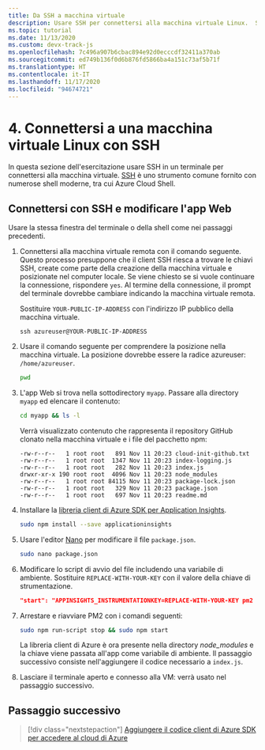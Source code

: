 ```yaml
---
title: Da SSH a macchina virtuale
description: Usare SSH per connettersi alla macchina virtuale Linux.  Se si usa un sistema operativo Mac, Windows o Linux moderno, è necessario che sia già installato il client SSH basato su terminale.
ms.topic: tutorial
ms.date: 11/13/2020
ms.custom: devx-track-js
ms.openlocfilehash: 7c496a907b6cbac894e92d0ecccdf32411a370ab
ms.sourcegitcommit: ed749b136f0d6b876fd5866ba4a151c73af5b71f
ms.translationtype: HT
ms.contentlocale: it-IT
ms.lasthandoff: 11/17/2020
ms.locfileid: "94674721"
---
```

# <a name="4-connect-to-linux-virtual-machine-using-ssh"></a>4. Connettersi a una macchina virtuale Linux con SSH

In questa sezione dell'esercitazione usare SSH in un terminale per connettersi alla macchina virtuale. [SSH](https://www.ssh.com/ssh/) è uno strumento comune fornito con numerose shell moderne, tra cui Azure Cloud Shell. 

## <a name="connect-with-ssh-and-change-web-app"></a>Connettersi con SSH e modificare l'app Web

Usare la stessa finestra del terminale o della shell come nei passaggi precedenti. 

1. Connettersi alla macchina virtuale remota con il comando seguente. Questo processo presuppone che il client SSH riesca a trovare le chiavi SSH, create come parte della creazione della macchina virtuale e posizionate nel computer locale. Se viene chiesto se si vuole continuare la connessione, rispondere `yes`. Al termine della connessione, il prompt del terminale dovrebbe cambiare indicando la macchina virtuale remota. 

    Sostituire `YOUR-PUBLIC-IP-ADDRESS` con l'indirizzo IP pubblico della macchina virtuale. 

    ```console
    ssh azureuser@YOUR-PUBLIC-IP-ADDRESS
    ``` 

1. Usare il comando seguente per comprendere la posizione nella macchina virtuale. La posizione dovrebbe essere la radice azureuser: `/home/azureuser`. 

    ```bash
    pwd
    ```

1. L'app Web si trova nella sottodirectory `myapp`. Passare alla directory `myapp` ed elencare il contenuto:

    ```bash
    cd myapp && ls -l
    ```

    Verrà visualizzato contenuto che rappresenta il repository GitHub clonato nella macchina virtuale e i file del pacchetto npm:
    
    ```console
    -rw-r--r--   1 root root   891 Nov 11 20:23 cloud-init-github.txt
    -rw-r--r--   1 root root  1347 Nov 11 20:23 index-logging.js
    -rw-r--r--   1 root root   282 Nov 11 20:23 index.js
    drwxr-xr-x 190 root root  4096 Nov 11 20:23 node_modules
    -rw-r--r--   1 root root 84115 Nov 11 20:23 package-lock.json
    -rw-r--r--   1 root root   329 Nov 11 20:23 package.json
    -rw-r--r--   1 root root   697 Nov 11 20:23 readme.md
    ```

1. Installare la [libreria client di Azure SDK per Application Insights](https://www.npmjs.com/package/applicationinsights).

    ```bash
    sudo npm install --save applicationinsights
    ```

1. Usare l'editor [Nano](https://www.nano-editor.org/dist/latest/nano.html#Editor-Basics) per modificare il file `package.json`.

    ```bash
    sudo nano package.json
    ```

1. Modificare lo script di avvio del file includendo una variabile di ambiente. Sostituire `REPLACE-WITH-YOUR-KEY` con il valore della chiave di strumentazione.

    ```json
    "start": "APPINSIGHTS_INSTRUMENTATIONKEY=REPLACE-WITH-YOUR-KEY pm2 start index.js --watch --log /var/log/pm2.log"
    ```

1. Arrestare e riavviare PM2 con i comandi seguenti:

    ```bash
    sudo npm run-script stop && sudo npm start
    ```

    La libreria client di Azure è ora presente nella directory _node_modules_ e la chiave viene passata all'app come variabile di ambiente. Il passaggio successivo consiste nell'aggiungere il codice necessario a `index.js`. 

1. Lasciare il terminale aperto e connesso alla VM: verrà usato nel passaggio successivo.

## <a name="next-step"></a>Passaggio successivo

> [!div class="nextstepaction"]
> [Aggiungere il codice client di Azure SDK per accedere al cloud di Azure](azure-monitor-application-insights-nodejs-expressjs-code.md) 